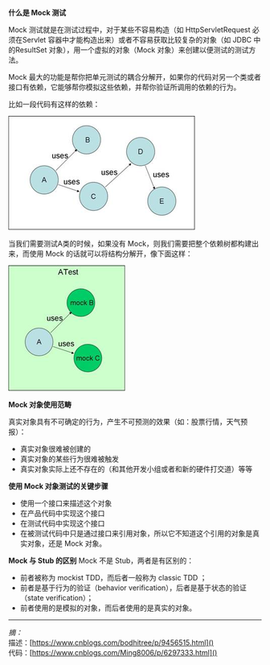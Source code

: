 **什么是 Mock 测试**

Mock 测试就是在测试过程中，对于某些不容易构造（如 HttpServletRequest 必须在Servlet 容器中才能构造出来）或者不容易获取比较复杂的对象（如 JDBC 中的ResultSet 对象），用一个虚拟的对象（Mock 对象）来创建以便测试的测试方法。

Mock 最大的功能是帮你把单元测试的耦合分解开，如果你的代码对另一个类或者接口有依赖，它能够帮你模拟这些依赖，并帮你验证所调用的依赖的行为。

比如一段代码有这样的依赖：

![](./image/1.jpg)


当我们需要测试A类的时候，如果没有 Mock，则我们需要把整个依赖树都构建出来，而使用 Mock 的话就可以将结构分解开，像下面这样：

![2](./image/2.jpg)


**Mock 对象使用范畴**

真实对象具有不可确定的行为，产生不可预测的效果（如：股票行情，天气预报）：

* 真实对象很难被创建的
* 真实对象的某些行为很难被触发
* 真实对象实际上还不存在的（和其他开发小组或者和新的硬件打交道）等等

**使用 Mock 对象测试的关键步骤**
* 使用一个接口来描述这个对象
* 在产品代码中实现这个接口
* 在测试代码中实现这个接口
* 在被测试代码中只是通过接口来引用对象，所以它不知道这个引用的对象是真实对象，还是 Mock 对象。

**Mock 与 Stub 的区别**
Mock 不是 Stub，两者是有区别的：
* 前者被称为 mockist TDD，而后者一般称为 classic TDD ；
* 前者是基于行为的验证（behavior verification），后者是基于状态的验证 （state verification）；
* 前者使用的是模拟的对象，而后者使用的是真实的对象。

-------
*摘：*<br/>
描述：[https://www.cnblogs.com/bodhitree/p/9456515.html]()<br/>
代码：[https://www.cnblogs.com/Ming8006/p/6297333.html]()